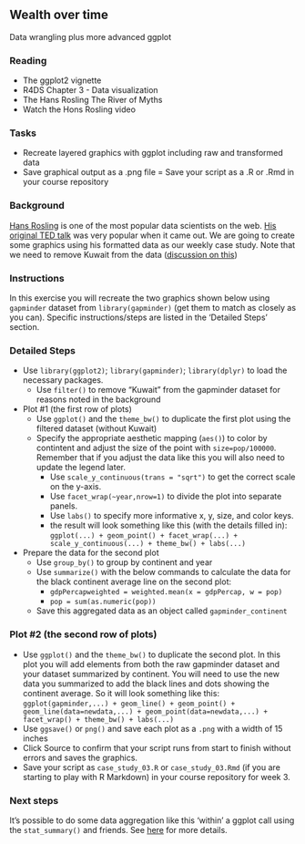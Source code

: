 ## Wealth over time

Data wrangling plus more advanced ggplot

### Reading

- The ggplot2 vignette
- R4DS Chapter 3 - Data visualization
- The Hans Rosling The River of Myths
- Watch the Hons Rosling video

### Tasks

- Recreate layered graphics with ggplot including raw and transformed data
- Save graphical output as a .png file
= Save your script as a .R or .Rmd in your course repository

### Background

[Hans Rosling](https://www.gapminder.org/news/sad-to-announce-hans-rosling-passed-away-this-morning/) is one of the most popular data scientists on the web. [His original TED talk](https://www.ted.com/talks/hans_rosling_the_best_stats_you_ve_ever_seen) was very popular when it came out. We are going to create some graphics using his formatted data as our weekly case study. Note that we need to remove Kuwait from the data ([discussion on this](https://github.com/jennybc/gapminder/issues/9))

### Instructions

In this exercise you will recreate the two graphics shown below using `gapminder` dataset from `library(gapminder)` (get them to match as closely as you can). Specific instructions/steps are listed in the ‘Detailed Steps’ section.

### Detailed Steps

- Use `library(ggplot2)`; `library(gapminder)`; `library(dplyr)` to load the necessary packages.
  - Use `filter()` to remove “Kuwait” from the gapminder dataset for reasons noted in the background
- Plot #1 (the first row of plots)
  - Use `ggplot()` and the `theme_bw()` to duplicate the first plot using the filtered dataset (without Kuwait)
  - Specify the appropriate aesthetic mapping (`aes()`) to color by contintent and adjust the size of the point with `size=pop/100000`. Remember that if you adjust the data like this you will also need to update the legend later.
    - Use `scale_y_continuous(trans = "sqrt")` to get the correct scale on the y-axis.
    - Use `facet_wrap(~year,nrow=1)` to divide the plot into separate panels.
    - Use `labs()` to specify more informative x, y, size, and color keys.
    - the result will look something like this (with the details filled in): `ggplot(...) + geom_point() + facet_wrap(...) + scale_y_continuous(...) + theme_bw() + labs(...)`
- Prepare the data for the second plot
  - Use `group_by()` to group by continent and year
  - Use `summarize()` with the below commands to calculate the data for the black continent average line on the second plot:
    - `gdpPercapweighted = weighted.mean(x = gdpPercap, w = pop)`
    - `pop = sum(as.numeric(pop))`
  - Save this aggregated data as an object called `gapminder_continent`

### Plot #2 (the second row of plots)

- Use `ggplot()` and the `theme_bw()` to duplicate the second plot. In this plot you will add elements from both the raw gapminder dataset and your dataset summarized by continent. You will need to use the new data you summarized to add the black lines and dots showing the continent average. So it will look something like this: `ggplot(gapminder,...) + geom_line() + geom_point() + geom_line(data=newdata,...) + geom_point(data=newdata,...) + facet_wrap() + theme_bw() + labs(...)`
- Use `ggsave()` or `png()` and save each plot as a `.png` with a width of 15 inches
- Click Source to confirm that your script runs from start to finish without errors and saves the graphics.
- Save your script as `case_study_03.R` or `case_study_03.Rmd` (if you are starting to play with R Markdown) in your course repository for week 3.


### Next steps

It’s possible to do some data aggregation like this ‘within’ a ggplot call using the `stat_summary()` and friends. See [here](https://ggplot2.tidyverse.org/reference/stat_summary.html) for more details.

